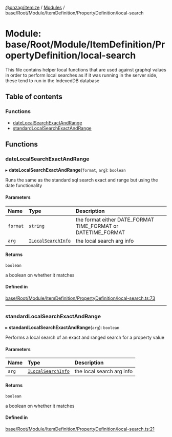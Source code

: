 [@onzag/itemize](../README.md) / [Modules](../modules.md) / base/Root/Module/ItemDefinition/PropertyDefinition/local-search

# Module: base/Root/Module/ItemDefinition/PropertyDefinition/local-search

This file contains helper local functions that are used against
graphql values in order to perform local searches as if it was
running in the server side, these tend to run in the IndexedDB
database

## Table of contents

### Functions

- [dateLocalSearchExactAndRange](base_Root_Module_ItemDefinition_PropertyDefinition_local_search.md#datelocalsearchexactandrange)
- [standardLocalSearchExactAndRange](base_Root_Module_ItemDefinition_PropertyDefinition_local_search.md#standardlocalsearchexactandrange)

## Functions

### dateLocalSearchExactAndRange

▸ **dateLocalSearchExactAndRange**(`format`, `arg`): `boolean`

Runs the same as the standard sql search exact and range but using the date
functionality

#### Parameters

| Name | Type | Description |
| :------ | :------ | :------ |
| `format` | `string` | the format either DATE_FORMAT TIME_FORMAT or DATETIME_FORMAT |
| `arg` | [`ILocalSearchInfo`](../interfaces/base_Root_Module_ItemDefinition_PropertyDefinition_types.ILocalSearchInfo.md) | the local search arg info |

#### Returns

`boolean`

a boolean on whether it matches

#### Defined in

[base/Root/Module/ItemDefinition/PropertyDefinition/local-search.ts:73](https://github.com/onzag/itemize/blob/f2f29986/base/Root/Module/ItemDefinition/PropertyDefinition/local-search.ts#L73)

___

### standardLocalSearchExactAndRange

▸ **standardLocalSearchExactAndRange**(`arg`): `boolean`

Performs a local search of an exact and ranged search for
a property value

#### Parameters

| Name | Type | Description |
| :------ | :------ | :------ |
| `arg` | [`ILocalSearchInfo`](../interfaces/base_Root_Module_ItemDefinition_PropertyDefinition_types.ILocalSearchInfo.md) | the local search arg info |

#### Returns

`boolean`

a boolean on whether it matches

#### Defined in

[base/Root/Module/ItemDefinition/PropertyDefinition/local-search.ts:21](https://github.com/onzag/itemize/blob/f2f29986/base/Root/Module/ItemDefinition/PropertyDefinition/local-search.ts#L21)
